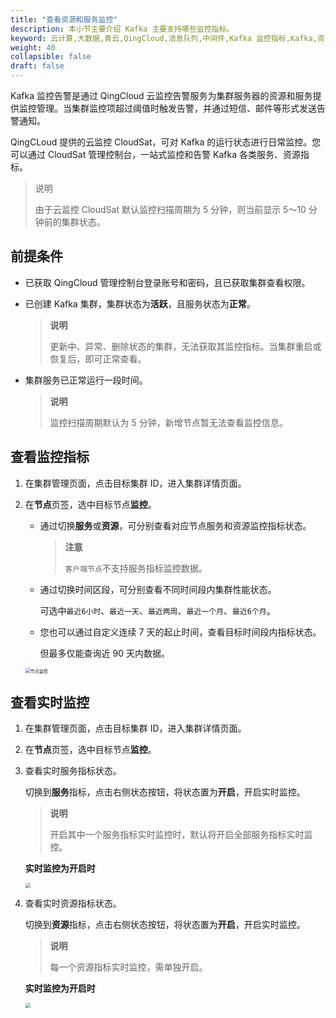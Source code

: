 ```yaml
---
title: "查看资源和服务监控"
description: 本小节主要介绍 Kafka 主要支持哪些监控指标。 
keyword: 云计算,大数据,青云,QingCloud,消息队列,中间件,Kafka 监控指标,Kafka,资源监控,服务监控
weight: 40
collapsible: false
draft: false
---
```


Kafka 监控告警是通过 QingCloud 云监控告警服务为集群服务器的资源和服务提供监控管理。当集群监控项超过阈值时触发告警，并通过短信、邮件等形式发送告警通知。

QingCLoud 提供的云监控 CloudSat，可对 Kafka 的运行状态进行日常监控。您可以通过 CloudSat 管理控制台，一站式监控和告警 Kafka 各类服务、资源指标。

> 说明
> 
> 由于云监控 CloudSat 默认监控扫描周期为 5 分钟，则当前显示 5～10 分钟前的集群状态。

## 前提条件

- 已获取 QingCloud 管理控制台登录账号和密码，且已获取集群查看权限。
- 已创建 Kafka 集群，集群状态为**活跃**，且服务状态为**正常**。 
  
   > **说明**
   >
   > 更新中、异常、删除状态的集群，无法获取其监控指标。当集群重启或恢复后，即可正常查看。
  
- 集群服务已正常运行一段时间。
  
   > **说明**
   >
   > 监控扫描周期默认为 5 分钟，新增节点暂无法查看监控信息。

## 查看监控指标

1. 在集群管理页面，点击目标集群 ID，进入集群详情页面。
2. 在**节点**页签，选中目标节点**监控**。

   - 通过切换**服务**或**资源**，可分别查看对应节点服务和资源监控指标状态。
     > **注意**
     >
     > `客户端节点`不支持服务指标监控数据。
     
   - 通过切换时间区段，可分别查看不同时间段内集群性能状态。
     
     可选中`最近6小时`、`最近一天`、`最近两周`、`最近一个月`、`最近6个月`。
     
   - 您也可以通过自定义连续 7 天的起止时间，查看目标时间段内指标状态。
   
     但最多仅能查询近 90 天内数据。
   
   <img src="../../../_images/manual_node_monitor.png" alt="节点监控" style="zoom:50%;" />

## 查看实时监控

1. 在集群管理页面，点击目标集群 ID，进入集群详情页面。

2. 在**节点**页签，选中目标节点**监控**。

3. 查看实时服务指标状态。
   
   切换到**服务**指标，点击右侧状态按钮，将状态置为**开启**，开启实时监控。

   > **说明**
   >
   > 开启其中一个服务指标实时监控时，默认将开启全部服务指标实时监控。

   **实时监控为开启时**

   <img src="../../../_images/manual_service_monitor_realtime.png" style="zoom:50%;" />
   
4. 查看实时资源指标状态。

   切换到**资源**指标，点击右侧状态按钮，将状态置为**开启**，开启实时监控。

   > **说明**
   >
   > 每一个资源指标实时监控，需单独开启。

   **实时监控为开启时**

   <img src="../../../_images/manual_resource_monitor_realtime.png" style="zoom:50%;" />
